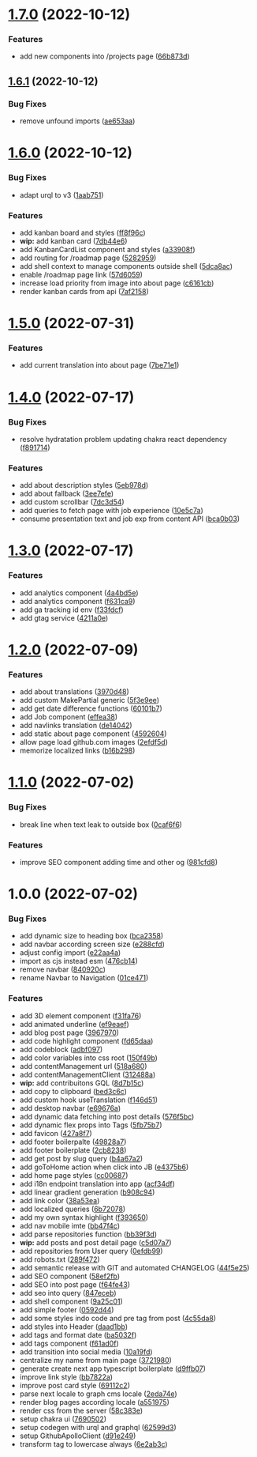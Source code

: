 # [1.7.0](https://github.com/joaobispo2077/joaobispo2077.com/compare/v1.6.1...v1.7.0) (2022-10-12)


### Features

* add new components into /projects page ([66b873d](https://github.com/joaobispo2077/joaobispo2077.com/commit/66b873d2fc16a0c734a4d17a119df85a0fe6e6df))

## [1.6.1](https://github.com/joaobispo2077/joaobispo2077.com/compare/v1.6.0...v1.6.1) (2022-10-12)


### Bug Fixes

* remove unfound imports ([ae653aa](https://github.com/joaobispo2077/joaobispo2077.com/commit/ae653aa5827450970c7130824d7eca781bfc256b))

# [1.6.0](https://github.com/joaobispo2077/joaobispo2077.com/compare/v1.5.0...v1.6.0) (2022-10-12)


### Bug Fixes

* adapt urql to v3 ([1aab751](https://github.com/joaobispo2077/joaobispo2077.com/commit/1aab751f367fc5ba8809d2dbf2b15a336a8111c1))


### Features

* add kanban board and styles ([ff8f96c](https://github.com/joaobispo2077/joaobispo2077.com/commit/ff8f96c6e89b0bf4be2b48d34a1b58271fef22f7))
* **wip:** add kanban card ([7db44e6](https://github.com/joaobispo2077/joaobispo2077.com/commit/7db44e6c00f37f4b7ffb368a52f14f9e10284bfa))
* add KanbanCardList component and styles ([a33908f](https://github.com/joaobispo2077/joaobispo2077.com/commit/a33908fa5630e64e7040d6392ee062ed03928e70))
* add routing for /roadmap page ([5282959](https://github.com/joaobispo2077/joaobispo2077.com/commit/52829592f6859776d473ee017e67c2f148ca188e))
* add shell context to manage components outside shell ([5dca8ac](https://github.com/joaobispo2077/joaobispo2077.com/commit/5dca8ac185ebfb22e7abf4f9d2869eb8abbdfaf6))
* enable /roadmap page link ([57d6059](https://github.com/joaobispo2077/joaobispo2077.com/commit/57d605975128a1a84677a5d2a565fc3572c99222))
* increase load priority from image into about page ([c6161cb](https://github.com/joaobispo2077/joaobispo2077.com/commit/c6161cb6fed7019240784e9a728fee9fb4c88b14))
* render kanban cards from api ([7af2158](https://github.com/joaobispo2077/joaobispo2077.com/commit/7af2158fc9de83d35642c0ed780f8ae0e4c69727))

# [1.5.0](https://github.com/joaobispo2077/joaobispo2077.com/compare/v1.4.0...v1.5.0) (2022-07-31)


### Features

* add current translation into about page ([7be71e1](https://github.com/joaobispo2077/joaobispo2077.com/commit/7be71e1da14879a75b7459b90011998a99dd0fc7))

# [1.4.0](https://github.com/joaobispo2077/joaobispo2077.com/compare/v1.3.0...v1.4.0) (2022-07-17)


### Bug Fixes

* resolve hydratation problem updating chakra react dependency ([f891714](https://github.com/joaobispo2077/joaobispo2077.com/commit/f89171476384262361da485da0966e4ffb36519e))


### Features

* add about description styles ([5eb978d](https://github.com/joaobispo2077/joaobispo2077.com/commit/5eb978d759603683e6a8beea4b2509a92a714be0))
* add about fallback ([3ee7efe](https://github.com/joaobispo2077/joaobispo2077.com/commit/3ee7efe330885f0cc1ba8f7868ba3948381b71df))
* add custom scrollbar ([7dc3d54](https://github.com/joaobispo2077/joaobispo2077.com/commit/7dc3d5444be5574a2331526bab8bb84ff0ed5998))
* add queries to fetch page with job experience ([10e5c7a](https://github.com/joaobispo2077/joaobispo2077.com/commit/10e5c7a23f94415487266ff7f10708d9db5ea20f))
* consume presentation text and job exp from content API ([bca0b03](https://github.com/joaobispo2077/joaobispo2077.com/commit/bca0b03d06075982ca113dcc034a709039bbe789))

# [1.3.0](https://github.com/joaobispo2077/joaobispo2077.com/compare/v1.2.0...v1.3.0) (2022-07-17)


### Features

* add analytics component ([4a4bd5e](https://github.com/joaobispo2077/joaobispo2077.com/commit/4a4bd5ec060afbd3d95402939ae2d2b302e782fa))
* add analytics component ([f631ca9](https://github.com/joaobispo2077/joaobispo2077.com/commit/f631ca9976af3707c5e75613b4fd9dc369677980))
* add ga tracking id env ([f33fdcf](https://github.com/joaobispo2077/joaobispo2077.com/commit/f33fdcf730d77d14b800b46a4720879117bd8348))
* add gtag service ([4211a0e](https://github.com/joaobispo2077/joaobispo2077.com/commit/4211a0e079d91a7dc61f7c1171942cfe69da000d))

# [1.2.0](https://github.com/joaobispo2077/joaobispo2077.com/compare/v1.1.0...v1.2.0) (2022-07-09)


### Features

* add about translations ([3970d48](https://github.com/joaobispo2077/joaobispo2077.com/commit/3970d481f34b74640db3c699bfe5957db3ce86bc))
* add custom MakePartial generic ([5f3e9ee](https://github.com/joaobispo2077/joaobispo2077.com/commit/5f3e9eed174cbe0e68ac592925cea9879301b315))
* add get date difference functions ([60101b7](https://github.com/joaobispo2077/joaobispo2077.com/commit/60101b70e6c35917bd296e1e7ec5e51f1eec6f00))
* add Job component ([effea38](https://github.com/joaobispo2077/joaobispo2077.com/commit/effea3898fe0d4d205e247b9749e6dbfc1095097))
* add navlinks translation ([de14042](https://github.com/joaobispo2077/joaobispo2077.com/commit/de14042e87efb1491b67257a0721101fe0e49da4))
* add static about page component ([4592604](https://github.com/joaobispo2077/joaobispo2077.com/commit/45926040653822e29023af2b6fe45e0e81c36347))
* allow page load github.com images ([2efdf5d](https://github.com/joaobispo2077/joaobispo2077.com/commit/2efdf5d5fb8b95de944ea0580f69b4657f1016c4))
* memorize localized links ([b16b298](https://github.com/joaobispo2077/joaobispo2077.com/commit/b16b29818d4b0e7806bf2192d94d4a66e140c65a))

# [1.1.0](https://github.com/joaobispo2077/joaobispo2077.com/compare/v1.0.0...v1.1.0) (2022-07-02)


### Bug Fixes

* break line when text leak to outside box ([0caf6f6](https://github.com/joaobispo2077/joaobispo2077.com/commit/0caf6f6a750d19c6daa31cac6bdef7c51abb0823))


### Features

* improve SEO component adding time and other og ([981cfd8](https://github.com/joaobispo2077/joaobispo2077.com/commit/981cfd8b1cceb4f1d47ff06ee14563d4367894d4))

# 1.0.0 (2022-07-02)


### Bug Fixes

* add dynamic size to heading box ([bca2358](https://github.com/joaobispo2077/joaobispo2077.com/commit/bca23581b0601cfe4d65ea8d604199f20095e9b2))
* add navbar according screen size ([e288cfd](https://github.com/joaobispo2077/joaobispo2077.com/commit/e288cfd9b227531a532b5d6aadf4b03efb99638a))
* adjust config import ([e22aa4a](https://github.com/joaobispo2077/joaobispo2077.com/commit/e22aa4a01346f0bf2a14744dbb30de68684c6185))
* import as cjs instead esm ([476cb14](https://github.com/joaobispo2077/joaobispo2077.com/commit/476cb14469db31f7cfa9b94e377ff5640e350af5))
* remove navbar ([840920c](https://github.com/joaobispo2077/joaobispo2077.com/commit/840920ce312aec488d9a14f19d367179d59c2c1d))
* rename Navbar to Navigation ([01ce471](https://github.com/joaobispo2077/joaobispo2077.com/commit/01ce471f89c0809e9a159da4fec7b60f3024713a))


### Features

* add 3D element component ([f31fa76](https://github.com/joaobispo2077/joaobispo2077.com/commit/f31fa768c43e9ac90661661107b7d12471f92ee2))
* add animated underline ([ef9eaef](https://github.com/joaobispo2077/joaobispo2077.com/commit/ef9eaef4be3f12fe5c1818cd04be3ef5adf2ce37))
* add blog post page ([3967970](https://github.com/joaobispo2077/joaobispo2077.com/commit/3967970244faa05f063dda4864338037cd3a5156))
* add code highlight component ([fd65daa](https://github.com/joaobispo2077/joaobispo2077.com/commit/fd65daad2a5cb115ca9c03bb51ea1954d14d2c83))
* add codeblock ([adbf097](https://github.com/joaobispo2077/joaobispo2077.com/commit/adbf09728d7702e2c2596329a8366c5393a15716))
* add color variables into css root ([150f49b](https://github.com/joaobispo2077/joaobispo2077.com/commit/150f49b615ebb7e7e253fecc1f3e0482f228113e))
* add contentManagement url ([518a680](https://github.com/joaobispo2077/joaobispo2077.com/commit/518a680a5b8630f7a782af616be649190ce47fec))
* add contentManagementClient ([312488a](https://github.com/joaobispo2077/joaobispo2077.com/commit/312488a9313ab6c90177eb6d0e449593388b87da))
* **wip:** add contribuitons GQL ([8d7b15c](https://github.com/joaobispo2077/joaobispo2077.com/commit/8d7b15c729201d749169a369beab00f816586dd6))
* add copy to clipboard ([bed3c6c](https://github.com/joaobispo2077/joaobispo2077.com/commit/bed3c6c548dedb143ce80d5089a42f554d2ea81c))
* add custom hook useTranslation ([f146d51](https://github.com/joaobispo2077/joaobispo2077.com/commit/f146d5142704ab1503c6f4d7fa439faaf7bb86c1))
* add desktop navbar ([e69676a](https://github.com/joaobispo2077/joaobispo2077.com/commit/e69676a4f06650d6a801126d0886f1278c32a524))
* add dynamic data fetching into post details ([576f5bc](https://github.com/joaobispo2077/joaobispo2077.com/commit/576f5bc5f535224b8c0a5c1a40fd73fd9529c092))
* add dynamic flex props into Tags ([5fb75b7](https://github.com/joaobispo2077/joaobispo2077.com/commit/5fb75b7bebf07de3011cbbb376381ed82c0ed089))
* add favicon ([427a8f7](https://github.com/joaobispo2077/joaobispo2077.com/commit/427a8f76b58a447a9af1bf085ee11364171d6a82))
* add footer boilerpalte ([49828a7](https://github.com/joaobispo2077/joaobispo2077.com/commit/49828a78287ab0b40721f5dbf21e210e724de397))
* add footer boilerplate ([2cb8238](https://github.com/joaobispo2077/joaobispo2077.com/commit/2cb8238f135069347e3fe4a062054aa28532452e))
* add get post by slug query ([b4a67a2](https://github.com/joaobispo2077/joaobispo2077.com/commit/b4a67a2d58c9a85968357e470b833dd2426b189a))
* add goToHome action when click into JB ([e4375b6](https://github.com/joaobispo2077/joaobispo2077.com/commit/e4375b6200e3b299aa1d3211ea062541abf88922))
* add home page styles ([cc00687](https://github.com/joaobispo2077/joaobispo2077.com/commit/cc00687ae6d65573bc13a90e5a145748bda958ec))
* add i18n endpoint translation into app ([acf34df](https://github.com/joaobispo2077/joaobispo2077.com/commit/acf34dfdd4a080d391940c7e68991bfdf6c64ed0))
* add linear gradient generation ([b908c94](https://github.com/joaobispo2077/joaobispo2077.com/commit/b908c9443ccc0ed6a6b06bb2a80fedf3bbe1779a))
* add link color ([38a53ea](https://github.com/joaobispo2077/joaobispo2077.com/commit/38a53eaaebf9b5cab9e8ddadf47ed1895c71d662))
* add localized queries ([6b72078](https://github.com/joaobispo2077/joaobispo2077.com/commit/6b720783c1df711f62a27d38151c6c49dfe13725))
* add my own syntax highlight ([f393650](https://github.com/joaobispo2077/joaobispo2077.com/commit/f3936501ecdc000d88f67e7b06d9ed4069cec520))
* add nav mobile imte ([bb47f4c](https://github.com/joaobispo2077/joaobispo2077.com/commit/bb47f4cc9b852736de0242b8e4839b03abecb42a))
* add parse repositories function ([bb39f3d](https://github.com/joaobispo2077/joaobispo2077.com/commit/bb39f3d0423bed1eed09b515b0592ae7c5139242))
* **wip:** add posts and post detail page ([c5d07a7](https://github.com/joaobispo2077/joaobispo2077.com/commit/c5d07a74e25ca6f55f420cec0dcefa06b5fe21ba))
* add repositories from User query ([0efdb99](https://github.com/joaobispo2077/joaobispo2077.com/commit/0efdb990722e48935178c8c93ec812d01f8c8b77))
* add robots.txt ([289f472](https://github.com/joaobispo2077/joaobispo2077.com/commit/289f47208ef3bf39345f114edea5b182b3f26f66))
* add semantic release with GIT and automated CHANGELOG ([44f5e25](https://github.com/joaobispo2077/joaobispo2077.com/commit/44f5e2511ec6885e09f7238a66c431c79a404379))
* add SEO component ([58ef2fb](https://github.com/joaobispo2077/joaobispo2077.com/commit/58ef2fb65abfb39bd3ad53236e797166a72dcc9b))
* add SEO into post page ([f64fe43](https://github.com/joaobispo2077/joaobispo2077.com/commit/f64fe43f8862e1377cf1e1ce641f71bb2a3d9654))
* add seo into query ([847eceb](https://github.com/joaobispo2077/joaobispo2077.com/commit/847eceb16174b01fb0dce4c01f4c394b7f06044a))
* add shell component ([9a25c01](https://github.com/joaobispo2077/joaobispo2077.com/commit/9a25c01d6fbcbe1fd2bac62a01e6bdafece18b0b))
* add simple footer ([0592d44](https://github.com/joaobispo2077/joaobispo2077.com/commit/0592d4476dd2c8b68f489f57f05a488ca4f91eb8))
* add some styles indo code and pre tag from post ([4c55da8](https://github.com/joaobispo2077/joaobispo2077.com/commit/4c55da88ec85cb5d625bde74c268260663da6b82))
* add styles into Header ([daad1bb](https://github.com/joaobispo2077/joaobispo2077.com/commit/daad1bbbb373a5db80a9fdd40a2ca0806bbd2115))
* add tags and format date ([ba5032f](https://github.com/joaobispo2077/joaobispo2077.com/commit/ba5032f50b9df12eeb04f26ce8ce758ec4eff4c1))
* add tags component ([f61ad0f](https://github.com/joaobispo2077/joaobispo2077.com/commit/f61ad0fa490c8b80537d0ec5ce05ce08954be367))
* add transition into social media ([10a19fd](https://github.com/joaobispo2077/joaobispo2077.com/commit/10a19fda5009b1bb69681c07ba8c8d0ac1d52337))
* centralize my name from main page ([3721980](https://github.com/joaobispo2077/joaobispo2077.com/commit/37219804576089d126de224ef42a879744cc3ef1))
* generate create next app typescript boilerplate ([d9ffb07](https://github.com/joaobispo2077/joaobispo2077.com/commit/d9ffb0761703a8ce22f7a644112a3dab3431c4eb))
* improve link style ([bb7822a](https://github.com/joaobispo2077/joaobispo2077.com/commit/bb7822a753f784f5c4b65eb734f80ce9f74c8847))
* improve post card style ([69112c2](https://github.com/joaobispo2077/joaobispo2077.com/commit/69112c223534be3ce7b2cf5c7231fe2c2b60c8d3))
* parse next locale to graph cms locale ([2eda74e](https://github.com/joaobispo2077/joaobispo2077.com/commit/2eda74eccd8779f678724ece0a9164b516d7855e))
* render blog pages according locale ([a551975](https://github.com/joaobispo2077/joaobispo2077.com/commit/a5519755f0c4e96c63693abc6429bc889d4a0687))
* render css from the server ([58c383e](https://github.com/joaobispo2077/joaobispo2077.com/commit/58c383e6441635513fb2bd649140b45977a54486))
* setup chakra ui ([7690502](https://github.com/joaobispo2077/joaobispo2077.com/commit/769050215f5c2ae8ebdce2f2e242c6fefe1c95cd))
* setup codegen with urql and graphql ([62599d3](https://github.com/joaobispo2077/joaobispo2077.com/commit/62599d37a0ead03cf756954cb9d15ff18bf720ed))
* setup GithubApolloClient ([d91e249](https://github.com/joaobispo2077/joaobispo2077.com/commit/d91e249b15e02a6a26692b5aeb493cfb2601b629))
* transform tag to lowercase always ([6e2ab3c](https://github.com/joaobispo2077/joaobispo2077.com/commit/6e2ab3c41cdb5d0709a77ad352468c0184322957))

